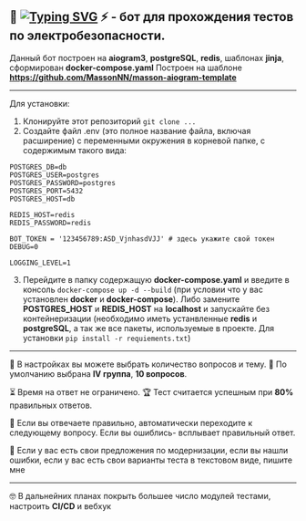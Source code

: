 🤖 <a href="https://git.io/typing-svg"><img src="https://readme-typing-svg.herokuapp.com?font=Fira+Code&size=28&pause=1000&center=true&vCenter=true&width=350&height=27&lines=ElectricalSafetyBot" alt="Typing SVG" /></a> ⚡️ - бот для прохождения тестов по электробезопасности.
-------------

Данный бот построен на <b>aiogram3</b>, <b>postgreSQL</b>, <b>redis</b>, шаблонах <b>jinja</b>, сформирован <b>docker-compose.yaml</b>
Построен на шаблоне <b>https://github.com/MassonNN/masson-aiogram-template</b> 
                
----
Для установки:
1. Клонируйте этот репозиторий  `git clone ...`
2. Создайте файл .env (это полное название файла, включая расширение) с переменными окружения в корневой папке, с содержимым такого вида:

```
POSTGRES_DB=db
POSTGRES_USER=postgres 
POSTGRES_PASSWORD=postgres
POSTGRES_PORT=5432
POSTGRES_HOST=db

REDIS_HOST=redis
REDIS_PASSWORD=redis

BOT_TOKEN = '123456789:ASD_VjnhasdVJJ' # здесь укажите свой токен
DEBUG=0

LOGGING_LEVEL=1
```

3.  Перейдите в папку содержащую <b>docker-compose.yaml</b> и введите в консоль `docker-compose up -d --build` (при условии что у вас установлен <b>docker</b> и <b>docker-compose</b>).
Либо замените <b>POSTGRES_HOST</b> и <b>REDIS_HOST</b> на <b>localhost</b> и запускайте без контейнеризации (необходимо иметь устанвленные <b>redis</b> и <b>postgreSQL</b>, а так же все пакеты, используемые в проекте. Для установки `pip install -r requiements.txt`)

                
----

🧩 В настройках вы можете выбрать количество вопросов и тему.
🎲 По умолчанию выбрана <b>IV группа</b>, <b>10 вопросов</b>.

⏳ Время на ответ не ограничено.
🏆 Тест считается успешным при <b>80%</b> правильных ответов.

🎯 Если вы отвечаете правильно, автоматически переходите к следующему вопросу. Если вы ошиблись- всплывает правильный ответ.

🔧 Если у вас есть свои предложения по модернизации, если вы нашли ошибки, если у вас есть свои варианты теста в текстовом виде, пишите мне

                
----

🤓 В дальнейних планах покрыть большее число модулей тестами, настроить <b>CI/CD</b> и вебхук
